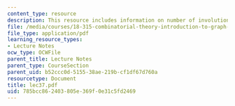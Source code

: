 ```yaml
---
content_type: resource
description: This resource includes information on number of involutions in Sn.
file: /media/courses/18-315-combinatorial-theory-introduction-to-graph-theory-extremal-and-enumerative-combinatorics-spring-2005/785bcc862403805e369f0e31c5fd2469_lec37.pdf
file_type: application/pdf
learning_resource_types:
- Lecture Notes
ocw_type: OCWFile
parent_title: Lecture Notes
parent_type: CourseSection
parent_uid: b52ccc0d-5155-38ae-219b-cf1df67d760a
resourcetype: Document
title: lec37.pdf
uid: 785bcc86-2403-805e-369f-0e31c5fd2469
---
```

